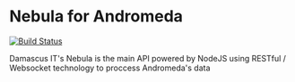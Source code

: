 # Nebula for Andromeda
[![Build Status](https://travis-ci.com/damascus-mx/Nebula.svg?branch=development)](https://travis-ci.com/damascus-mx/Nebula)


Damascus IT's Nebula is the main API powered by NodeJS using RESTful / Websocket technology to proccess Andromeda's data
